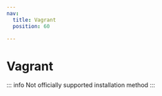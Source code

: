 ```yaml
---
nav:
  title: Vagrant
  position: 60

---
```


# Vagrant

::: info
Not officially supported installation method
:::
